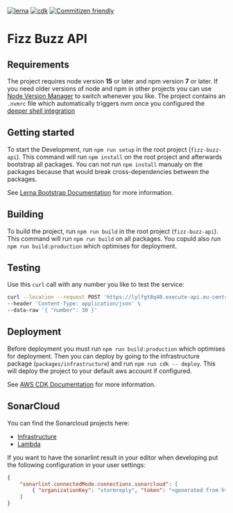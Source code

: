 [![lerna](https://img.shields.io/badge/maintained%20with-lerna-cc00ff.svg)](https://lerna.js.org/)
[![cdk](https://img.shields.io/badge/built%20with-cdk-%23ec7211)](https://aws.amazon.com/cdk/)
[![Commitizen friendly](https://img.shields.io/badge/commitizen-friendly-brightgreen.svg)](http://commitizen.github.io/cz-cli/)
# Fizz Buzz API

## Requirements

The project requires node version **15** or later and npm version **7** or later.
If you need older versions of node and npm in other projects you can use [Node Version Manager](https://github.com/nvm-sh/nvm) to switch whenever you like. The project contains an `.nvmrc` file which automatically triggers nvm once you configured the [deeper shell integration](https://github.com/nvm-sh/nvm#deeper-shell-integration)

## Getting started
To start the Development, run `npm run setup` in the root project (`fizz-buzz-api`).
This command will run `npm install` on the root project and afterwards bootstrap all packages. You can not run `npm install` manualy on the packages because that would break cross-dependencies between the packages.

See [Lerna Bootstrap Documentation](https://github.com/lerna/lerna/tree/master/commands/bootstrap#readme) for more information.

## Building
To build the project, run `npm run build` in the root project (`fizz-buzz-api`).
This command will run `npm run build` on all packages. You copuld also run `npm run build:production` which optimises for deployment.

## Testing
Use this `curl` call with any number you like to test the service:
```bash
curl --location --request POST 'https://lylfgt8q40.execute-api.eu-central-1.amazonaws.com/prod/check' \
--header 'Content-Type: application/json' \
--data-raw '{ "number": 30 }'
```

## Deployment
Before deployment you must run `npm run build:production` which optimises for deployment. Then you can deploy by going to the infrastructure package (`packages/infrastructure`) and run `npm run cdk -- deploy`. This will deploy the project to your default aws account if configured.

See [AWS CDK Documentation](https://docs.aws.amazon.com/cdk/api/latest/) for more information.

## SonarCloud

You can find the Sonarcloud projects here:
- [Infrastructure](https://sonarcloud.io/dashboard?id=stormreply_fizz-buzz-api_infrastructure)
- [Lambda](https://sonarcloud.io/dashboard?id=stormreply_fizz-buzz-api_lambda)

If you want to have the sonarlint result in your editor when developing put the following configuration in your user settings:

``` json
{
    "sonarlint.connectedMode.connections.sonarcloud": [
        { "organizationKey": "stormreply", "token": "<generated from https://sonarcloud.io/account/security/>" }
    ]
}
```
